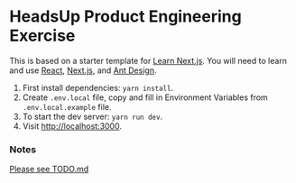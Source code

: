 # HeadsUp Product Engineering Exercise

This is based on a starter template for [Learn Next.js](https://nextjs.org/learn). You will need to learn and use [React](https://reactjs.org), [Next.js](https://nextjs.org/learn), and [Ant Design](https://ant.design/components/overview/).

1. First install dependencies: `yarn install`.
2. Create `.env.local` file, copy and fill in Environment Variables from `.env.local.example` file.
3. To start the dev server: `yarn run dev`.
4. Visit [http://localhost:3000](http://localhost:3000).

### Notes

[Please see TODO.md](https://github.com/rbatsenko/ProductEngineeringExercise/blob/main/TODO.md)
